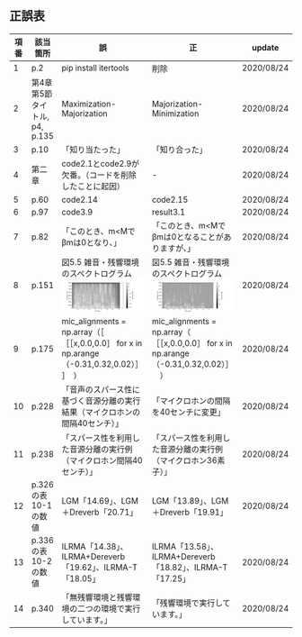 ## 正誤表
|項番|該当箇所|誤|正|update|
|---|---|---|---|---|
|1|p.2| pip install itertools | 削除　|2020/08/24|
|2|第4章第5節タイトル, p4, p.135 | Maximization-Majorization | Majorization-Minimization | 2020/08/24|
|3|p.10| 「知り当たった」|「知り合った」|2020/08/24|
|4|第二章|code2.1とcode2.9が欠番。（コードを削除したことに起因）|-|2020/08/24|
|5|p.60|code2.14|code2.15|2020/08/24|
|6|p.97|code3.9|result3.1|2020/08/24|
|7|p.82| 「このとき、m<Mでβmは0となり、」|「このとき、m<Mでβmは0となることがありますが、」|2020/08/24|
|8|p.151| 図5.5 雑音・残響環境のスペクトログラム ![図5.5](err_fig_5_5.png)|図5.5 雑音・残響環境のスペクトログラム ![図5.5](fig_5_5.png)|2020/08/24|
|9|p.175| mic_alignments = np.array（［ ［［x,0.0,0.0］ for x in np.arange（-0.31,0.32,0.02）］ ］　） |  mic_alignments = np.array（ ［［x,0.0,0.0］ for x in np.arange（-0.31,0.32,0.02）］ 　）　|2020/08/24|
|10|p.228| 「音声のスパース性に基づく音源分離の実行結果（マイクロホンの間隔40センチ）」|「マイクロホンの間隔を40センチに変更」|2020/08/24|
|11|p.238| 「スパース性を利用した音源分離の実行例（マイクロホン間隔40センチ）」|「スパース性を利用した音源分離の実行例（マイクロホン36素子）」|2020/08/24|
|12|p.326の表10-1の数値| LGM「14.69」、LGM＋Dreverb「20.71」|LGM「13.89」、LGM＋Dreverb「19.91」|2020/08/24|
|13|p.336の表10-2の数値| ILRMA「14.38」、ILRMA+Dereverb「19.62」、ILRMA-T「18.05」|ILRMA「13.58」、ILRMA+Dereverb「18.82」、ILRMA-T「17.25」|2020/08/24|
|14|p.340|「無残響環境と残響環境の二つの環境で実行しています。」 |「残響環境で実行しています。」|2020/08/24|



